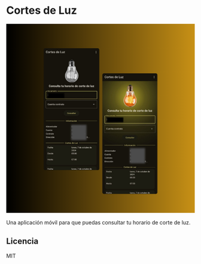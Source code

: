 # Cortes de Luz

![preview](./assets/preview.png)

Una aplicación móvil para que puedas consultar tu horario de corte de luz.

## Licencia

MIT
